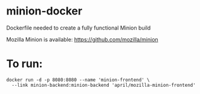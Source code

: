 # minion-docker
Dockerfile needed to create a fully functional Minion build

Mozilla Minion is available: https://github.com/mozilla/minion

# To run:
    docker run -d -p 8080:8080 --name 'minion-frontend' \
      --link minion-backend:minion-backend 'april/mozilla-minion-frontend'
